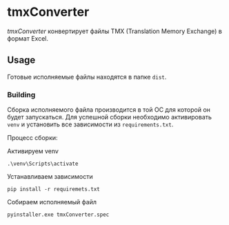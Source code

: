 # tmxConverter #
*tmxConverter* конвертирует файлы TMX (Translation Memory Exchange) в формат Excel.

## Usage ##
Готовые исполняемые файлы находятся в папке `dist`.

### Building ###
Сборка исполняемого файла производится в той ОС для которой он будет запускаться. Для успешной сборки необходимо
активировать `venv` и установить все зависимости из `requirements.txt`.

Процесс сборки:

Активируем venv

`.\venv\Scripts\activate`

Устанавливаем зависимости

`pip install -r requiremets.txt`

Собираем исполняемый файл

`pyinstaller.exe tmxConverter.spec`
